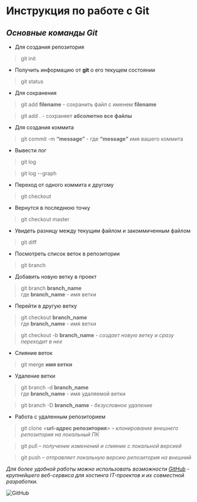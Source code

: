 # **Инструкция по работе с Git**

## *Основные команды Git*

- Для создания репозитория
> git init

- Получить информацию от **git** о его текущем состоянии
>git status 

- Для сохранения
> git add __filename__ - сохранить файл с именем **filename**

> git add  . - сохраняет **абсолютно все файлы**

- Для создания коммита
> git commit -m **“message”** - где **“message”** имя вашего коммита

- Вывести лог
> git log

> git log --graph

- Переход от одного коммита к другому
> git checkout

- Вернутся в последнюю точку
> git checkout master

- Увидеть разницу между текущим файлом и закоммиченным файлом
> git diff

- Посмотреть список веток в репозитории
> git branch

- Добавить новую ветку в проект
> git branch __branch_name__  
где __branch_name__ - имя ветки

- Перейти в другую ветку
> git checkout __branch_name__  
где __branch_name__ - имя ветки  

> git checkout -b __branch_name__  - *создает новую ветку и сразу переходит в нее*

- Слияние веток

> git merge __имя ветки__

- Удаление ветки
> git branch -d __branch_name__  
где __branch_name__ - имя удаляемой ветки

> git branch -D __branch_name__ - *безусловное удаление* 

- Работа с удаленным репозиторием
> git clone <__url-адрес репозитория__> – *клонирование внешнего репозитория на  локальный ПК*  

> git pull – *получение изменений и слияние с локальной версией*

> git push – *отправляет локальную версию репозитория на внешний*






  
*Для более удобной работы можно использовать возможности [GitHub](https://github.com "Кликни здесь") - крупнейшего веб-сервиса для хостинга IT-проектов и их совместной разработки.*  


![GitHub](https://encrypted-tbn0.gstatic.com/images?q=tbn:ANd9GcTMvxKPlBSSZBxnMDcsZJbXoc1n-jCnos4Cng&usqp=CAU)